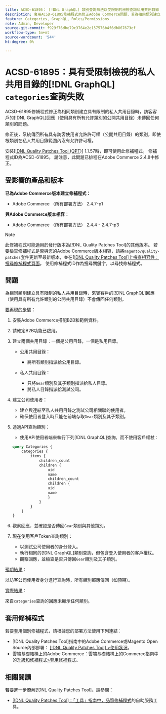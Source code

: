 ```yaml
---
title: ACSD-61895： [!DNL GraphQL] 類別查詢無法以受限制的檢視查詢私用共用目錄
description: 套用ACSD-61895修補程式來修正Adobe Commerce問題，若為相同類別建立具有限制的私人共用類別目錄時，來賓客戶的 [!DNL GraphQL] 回應（使用具有所有允許類別的公開共用目錄）未傳回任何類別。
feature: Categories, GraphQL, Roles/Permissions
role: Admin, Developer
source-git-commit: f929f76dbe79c3764e2c157576b4f6db867673cf
workflow-type: tm+mt
source-wordcount: '544'
ht-degree: 0%

---
```



# ACSD-61895：具有受限制檢視的私人共用目錄的[!DNL GraphQL] `categories`查詢失敗

ACSD-61895修補程式修正為相同類別建立具有限制的私人共用目錄時，訪客客戶的[!DNL GraphQL]回應（使用具有所有允許類別的公開共用目錄）未傳回任何類別的問題。

修正後，系統傳回所有具有訪客使用者允許許可權（公開共用目錄）的類別，即使根類別在私人共用目錄範圍內沒有允許許可權。

安裝[[!DNL Quality Patches Tool (QPT)]](/help/tools/quality-patches-tool/quality-patches-tool-to-self-serve-quality-patches.md) 1.1.57時，即可使用此修補程式。 修補程式ID為ACSD-61895。 請注意，此問題已排程在Adobe Commerce 2.4.8中修正。

## 受影響的產品和版本

**已為Adobe Commerce版本建立修補程式：**

* Adobe Commerce （所有部署方法） 2.4.7-p1

**與Adobe Commerce版本相容：**

* Adobe Commerce （所有部署方法） 2.4.4 - 2.4.7-p3

>[!NOTE]
>
>此修補程式可能適用於發行版本為[!DNL Quality Patches Tool]的其他版本。 若要檢查修補程式是否與您的Adobe Commerce版本相容，請將`magento/quality-patches`套件更新至最新版本，並在[[!DNL Quality Patches Tool]上檢查相容性：搜尋修補程式頁面](https://experienceleague.adobe.com/tools/commerce-quality-patches/index.html)。 使用修補程式ID作為搜尋關鍵字，以尋找修補程式。

## 問題

為相同類別建立具有限制的私人共用目錄時，來賓客戶的[!DNL GraphQL]回應（使用具有所有允許類別的公開共用目錄）不會傳回任何類別。

<u>要再現的步驟</u>：

1. 安裝Adobe Commerce搭配B2B和範例資料。
1. 請確定B2B功能已啟用。
1. 建立兩個共用目錄：一個是公用目錄，一個是私用目錄。

   * 公用共用目錄：

      * 將所有類別指派給公用目錄。

   * 私人共用目錄：

      * 只將`Gear`類別及其子類別指派給私人目錄。
      * 將私人目錄指派給測試公司。

1. 建立公司使用者：

   * 建立與連結至私人共用目錄之測試公司相關聯的使用者。
   * 確保使用者登入時只能在前端存取`Gear`類別及其子類別。

1. 透過API查詢類別：

   * 使用API使用者端來執行下列[!DNL GraphQL]查詢，而不使用客戶權杖：

   ```graphql
   query Categories { 
       categories { 
           items { 
               children_count 
               children { 
                   uid 
                   name 
                   children_count 
                   children { 
                   uid 
                   name 
                   } 
               } 
           } 
       } 
   }
   ```

1. 觀察回應，並確認是否傳回`Gear`類別與其他類別。
1. 現在使用客戶Token查詢類別：

   * 以測試公司使用者的身分登入。
   * 執行相同的[!DNL GraphQL]類別查詢，但包含登入使用者的客戶權杖。
   * 觀察回應，並檢查是否只傳回`Gear`類別及其子類別。


<u>預期結果</u>：

以訪客公司使用者身分進行查詢時，所有類別都應傳回（如預期）。

<u>實際結果</u>：

來自`categories`查詢的回應未顯示任何類別。

## 套用修補程式

若要套用個別修補程式，請根據您的部署方法使用下列連結：

* [!DNL Quality Patches Tool]指南中的Adobe Commerce或Magento Open Source內部部署： [[!DNL Quality Patches Tool] >使用狀況](/help/tools/quality-patches-tool/usage.md)。
* 雲端基礎結構上的Adobe Commerce：雲端基礎結構上的Commerce指南中的[升級和修補程式>套用修補程式](https://experienceleague.adobe.com/docs/commerce-cloud-service/user-guide/develop/upgrade/apply-patches.html)。


## 相關閱讀

若要進一步瞭解[!DNL Quality Patches Tool]，請參閱：

* [[!DNL Quality Patches Tool]：「工具」指南中，品質修補程式](/help/tools/quality-patches-tool/quality-patches-tool-to-self-serve-quality-patches.md)的自助服務工具。

